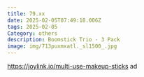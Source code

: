 ```yaml
---
title: 79.xx
date: 2025-02-05T07:49:18.006Z
tags: 2025-02-05
Category: others
description: Boomstick Trio - 3 Pack
image: img/713puxmxatl._sl1500_.jpg
---
```

https://joylink.io/multi-use-makeup-sticks  ad